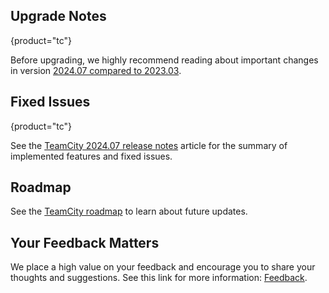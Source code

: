 [//]: # (title: What's New in TeamCity 2024.07)
[//]: # (auxiliary-id: What's New in TeamCity 2024.07;What's New in TeamCity)


<include from="what-s-new-in-teamcity-tc.md" element-id="2024-07-tc"/>

<include from="what-s-new-in-teamcity-tcc.md" element-id="2024-07-tcc"/>


## Upgrade Notes
{product="tc"}

Before upgrading, we highly recommend reading about important changes in version [2024.07 compared to 2023.03](upgrade-notes.md#2024.07).


## Fixed Issues
{product="tc"}

See the [TeamCity 2024.07 release notes](teamcity-2024-07-release-notes.md) article for the summary of implemented features and fixed issues.


## Roadmap

See the [TeamCity roadmap](https://www.jetbrains.com/teamcity/roadmap/#teamcity-roadmap) to learn about future updates.


## Your Feedback Matters

We place a high value on your feedback and encourage you to share your thoughts and suggestions. See this link for more information: [Feedback](feedback.md).


